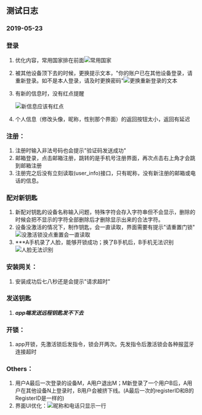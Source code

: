 

## 测试日志

### 2019-05-23



### 登录

1. 优化内容，常用国家排在前面![常用国家](测试日志-pic/20190523/常用国家.jpg)

2. 被其他设备顶下去的时候，更换提示文本，"你的账户已在其他设备登录，请重新登录。如不是本人登录，请及时更换密码"![更换重新登录的文本](测试日志-pic/20190523/更换重新登录的文本.jpg)

3. 有新的信息时，没有红点提醒

   ![新信息应该有红点](测试日志-pic/20190523/新信息应该有红点.png)

4. 个人信息（修改头像，昵称，性别那个界面）的返回按钮太小，返回有延迟

### 注册：

1. 注册时输入非法号码也会提示"验证码发送成功"
2. 邮箱登录，点击邮箱注册，跳转的是手机号注册界面，再次点击右上角才会跳到邮箱注册
3. 注册完之后没有立刻读取(user_info)接口，只有昵称，没有新注册的邮箱或电话的信息。

### 配对新钥匙

1. 新配对钥匙的设备名称输入问题，特殊字符会存入字符串但不会显示，删除的时候会把不显示的字符全部删除后才删除显示出来的合法字符。
2. 设备没激活的情况下，制作钥匙，会一直读取，界面需要有提示"请重置门锁"![没激活锁没点重置会一直读取](测试日志-pic/20190523/没激活锁没点重置会一直读取.png)
3. ***A手机录了人脸，能够开锁成功；换了B手机后，B手机无法识别![人脸无法识别](测试日志-pic/20190523/人脸无法识别.png)



### 安装网关：

1. 安装成功后七八秒还是会提示"请求超时"



### 发送钥匙

1. ***app端发送远程钥匙发不下去***



### 开锁：

1. app开锁，先激活锁后发指令，锁会开两次。先发指令后激活锁会各种报蓝牙连接超时



### Others：

1. 用户A最后一次登录的设备M，A用户退出M；M新登录了一个用户B后，A用户在其他设备N上登录时，B用户会被挤下线。(A最后一次的registerID和B的RegisterID是一样的)
2. 界面UI优化：![昵称和电话只显示一行](测试日志-pic/20190523/昵称和电话只显示一行.png)

